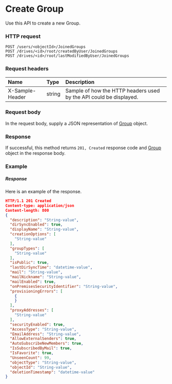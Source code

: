 # Create Group

Use this API to create a new Group.
### HTTP request
```http
POST /users/<objectId>/JoinedGroups
POST /drives/<id>/root/createdByUser/JoinedGroups
POST /drives/<id>/root/lastModifiedByUser/JoinedGroups

```
### Request headers
| Name       | Type | Description|
|:---------------|:--------|:----------|
| X-Sample-Header  | string  | Sample of how the HTTP headers used by the API could be displayed.|

### Request body
In the request body, supply a JSON representation of [Group](../resources/group.md) object.


### Response
If successful, this method returns `201, Created` response code and [Group](../resources/group.md) object in the response body.

### Example
##### Response
Here is an example of the response.
```json
HTTP/1.1 201 Created
Content-type: application/json
Content-length: 800
{
  "description": "String-value",
  "dirSyncEnabled": true,
  "displayName": "String-value",
  "creationOptions": [
    "String-value"
  ],
  "groupTypes": [
    "String-value"
  ],
  "isPublic": true,
  "lastDirSyncTime": "datetime-value",
  "mail": "String-value",
  "mailNickname": "String-value",
  "mailEnabled": true,
  "onPremisesSecurityIdentifier": "String-value",
  "provisioningErrors": [
    {
    }
  ],
  "proxyAddresses": [
    "String-value"
  ],
  "securityEnabled": true,
  "AccessType": "String-value",
  "EmailAddress": "String-value",
  "AllowExternalSenders": true,
  "AutoSubscribeNewMembers": true,
  "IsSubscribedByMail": true,
  "IsFavorite": true,
  "UnseenCount": 99,
  "objectType": "String-value",
  "objectId": "String-value",
  "deletionTimestamp": "datetime-value"
}
```

